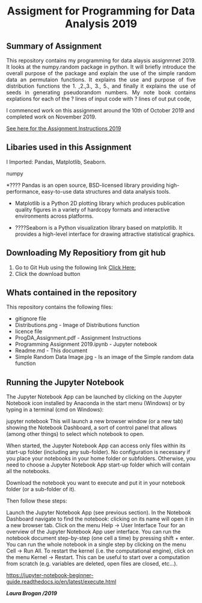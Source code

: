<h1 style="text-align: center;" markdown="1">Assigment for Programming for Data Analysis 2019</h1>

## Summary of Assignment

<p align="justify">This repository contains my programming for data alaysis assignmnet 2019. It looks at the numpy.random package in python.  It will briefly introduce the overall purpose of the package and explain the use of the simple random data an permutaion functions.  It explains the use and purpose of five distribution functions the 1. ,2.,3., 3., 5., and finally it explains the use of seeds in generating pseudorandom numbers. My note book contains explations for each of the  ? lines of input code with ? lines of out put code, 


I commenced work on this assignment around the 10th of October 2019 and completed work on   November 2019.  

[See here for the Assignment Instructions 2019](https://github.com/LauraBrogan/programming-assignment-2019/blob/master/ProgDA_Assignment%20(2).pdf)
  

## Libaries used in this Assignment
I Imported: Pandas, Matplotlib, Seaborn.

numpy

*???? Pandas is an open source, BSD-licensed library providing high-performance, easy-to-use data structures and data analysis tools.

* Matplotlib is a Python 2D plotting library which produces publication quality figures in a variety of hardcopy formats and interactive environments across platforms.

* ????Seaborn is a Python visualization library based on matplotlib. It provides a high-level interface for drawing attractive statistical graphics.



## Downloading My Repositiory from git hub 
1. Go to Git Hub using the following link [Click Here:](https://github.com/LauraBrogan/programming-assignment-2019)
2. Click the download button

## Whats contained in the repository
This repository contains the following files:
+ gitignore file
+ Distributions.png - Image of Distributions function
+ licence file
+ ProgDA_Assignment.pdf - Assignment Instructions
+ Programming Assignment 2019.ipynb - Jupyter notebook
+ Readme.md - This document
+ Simple Random Data Image.jpg - Is an image of the Simple random data function


## Running the Jupyter Notebook

The Jupyter Notebook App can be launched by clicking on the Jupyter Notebook icon installed by Anaconda in the start menu (Windows) or by typing in a terminal (cmd on Windows):

jupyter notebook
This will launch a new browser window (or a new tab) showing the Notebook Dashboard, a sort of control panel that allows (among other things) to select which notebook to open.

When started, the Jupyter Notebook App can access only files within its start-up folder (including any sub-folder). No configuration is necessary if you place your notebooks in your home folder or subfolders. Otherwise, you need to choose a Jupyter Notebook App start-up folder which will contain all the notebooks.


Download the notebook you want to execute and put it in your notebook folder (or a sub-folder of it).

Then follow these steps:

Launch the Jupyter Notebook App (see previous section).
In the Notebook Dashboard navigate to find the notebook: clicking on its name will open it in a new browser tab.
Click on the menu Help -> User Interface Tour for an overview of the Jupyter Notebook App user interface.
You can run the notebook document step-by-step (one cell a time) by pressing shift + enter.
You can run the whole notebook in a single step by clicking on the menu Cell -> Run All.
To restart the kernel (i.e. the computational engine), click on the menu Kernel -> Restart. This can be useful to start over a computation from scratch (e.g. variables are deleted, open files are closed, etc…).

https://jupyter-notebook-beginner-guide.readthedocs.io/en/latest/execute.html

 

***Laura Brogan /2019*** 

